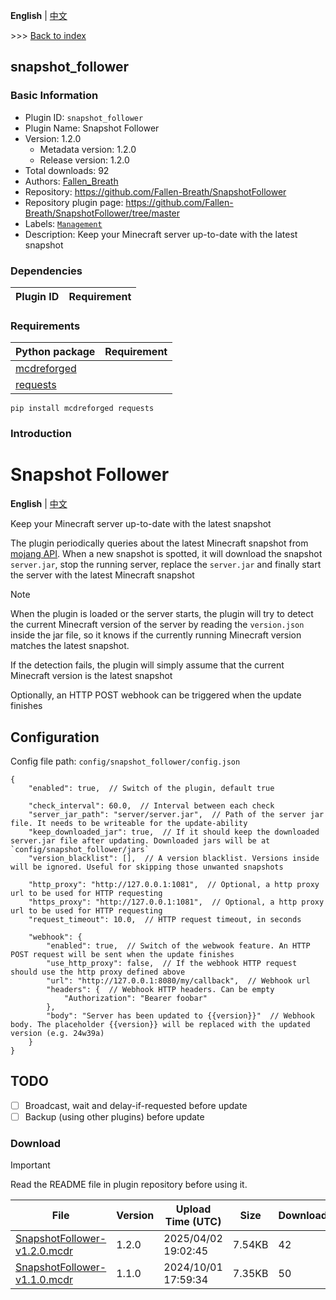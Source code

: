 **English** | [中文](readme-zh_cn.md)

\>\>\> [Back to index](/readme.md)

## snapshot_follower

### Basic Information

- Plugin ID: `snapshot_follower`
- Plugin Name: Snapshot Follower
- Version: 1.2.0
  - Metadata version: 1.2.0
  - Release version: 1.2.0
- Total downloads: 92
- Authors: [Fallen_Breath](https://github.com/Fallen-Breath)
- Repository: https://github.com/Fallen-Breath/SnapshotFollower
- Repository plugin page: https://github.com/Fallen-Breath/SnapshotFollower/tree/master
- Labels: [`Management`](/labels/management/readme.md)
- Description: Keep your Minecraft server up-to-date with the latest snapshot

### Dependencies

| Plugin ID | Requirement |
| --- | --- |

### Requirements

| Python package | Requirement |
| --- | --- |
| [mcdreforged](https://pypi.org/project/mcdreforged) |  |
| [requests](https://pypi.org/project/requests) |  |

```
pip install mcdreforged requests
```

### Introduction

# Snapshot Follower

**English** | [中文](https://github.com/Fallen-Breath/SnapshotFollower/tree/master/README_cn.md)

Keep your Minecraft server up-to-date with the latest snapshot

The plugin periodically queries about the latest Minecraft snapshot from [mojang API](https://launchermeta.mojang.com/mc/game/version_manifest.json).
When a new snapshot is spotted, it will download the snapshot `server.jar`, stop the running server, replace the `server.jar`
and finally start the server with the latest Minecraft snapshot

> [!NOTE] 
> When the plugin is loaded or the server starts, the plugin will try to detect the current Minecraft version of the server 
> by reading the `version.json` inside the jar file, so it knows if the currently running Minecraft version matches the latest snapshot.
> 
> If the detection fails, the plugin will simply assume that the current Minecraft version is the latest snapshot

Optionally, an HTTP POST webhook can be triggered when the update finishes

## Configuration

Config file path: `config/snapshot_follower/config.json`

```json5
{
    "enabled": true,  // Switch of the plugin, default true

    "check_interval": 60.0,  // Interval between each check
    "server_jar_path": "server/server.jar",  // Path of the server jar file. It needs to be writeable for the update-ability
    "keep_downloaded_jar": true,  // If it should keep the downloaded server.jar file after updating. Downloaded jars will be at `config/snapshot_follower/jars`
    "version_blacklist": [],  // A version blacklist. Versions inside will be ignored. Useful for skipping those unwanted snapshots

    "http_proxy": "http://127.0.0.1:1081",  // Optional, a http proxy url to be used for HTTP requesting
    "https_proxy": "http://127.0.0.1:1081",  // Optional, a http proxy url to be used for HTTP requesting
    "request_timeout": 10.0,  // HTTP request timeout, in seconds

    "webhook": {
        "enabled": true,  // Switch of the webwook feature. An HTTP POST request will be sent when the update finishes
        "use_http_proxy": false,  // If the webhook HTTP request should use the http proxy defined above
        "url": "http://127.0.0.1:8080/my/callback",  // Webhook url
        "headers": {  // Webhook HTTP headers. Can be empty
            "Authorization": "Bearer foobar"
        },
        "body": "Server has been updated to {{version}}"  // Webhook body. The placeholder {{version}} will be replaced with the updated version (e.g. 24w39a)
    }
}
```

## TODO

- [ ] Broadcast, wait and delay-if-requested before update
- [ ] Backup (using other plugins) before update

### Download

> [!IMPORTANT]
> Read the README file in plugin repository before using it.

| File | Version | Upload Time (UTC) | Size | Downloads | Operations |
| --- | --- | --- | --- | --- | --- |
| [SnapshotFollower-v1.2.0.mcdr](https://github.com/Fallen-Breath/SnapshotFollower/releases/tag/v1.2.0) | 1.2.0 | 2025/04/02 19:02:45 | 7.54KB | 42 | [Download](https://github.com/Fallen-Breath/SnapshotFollower/releases/download/v1.2.0/SnapshotFollower-v1.2.0.mcdr) |
| [SnapshotFollower-v1.1.0.mcdr](https://github.com/Fallen-Breath/SnapshotFollower/releases/tag/v1.1.0) | 1.1.0 | 2024/10/01 17:59:34 | 7.35KB | 50 | [Download](https://github.com/Fallen-Breath/SnapshotFollower/releases/download/v1.1.0/SnapshotFollower-v1.1.0.mcdr) |

